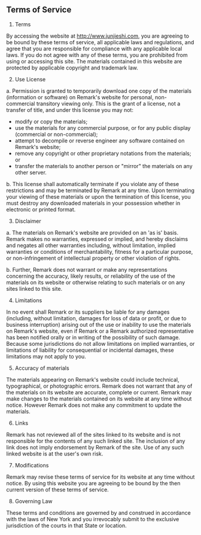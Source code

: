 ## Terms of Service

1. Terms

By accessing the website at http://www.junjieshi.com, you are agreeing to be bound by these terms of service, all applicable laws and regulations, and agree that you are responsible for compliance with any applicable local laws. If you do not agree with any of these terms, you are prohibited from using or accessing this site. The materials contained in this website are protected by applicable copyright and trademark law.

2. Use License



a. Permission is granted to temporarily download one copy of the materials (information or software) on Remark's website for personal, non-commercial transitory viewing only. This is the grant of a license, not a transfer of title, and under this license you may not:


* modify or copy the materials;
* use the materials for any commercial purpose, or for any public display (commercial or non-commercial);
* attempt to decompile or reverse engineer any software contained on Remark's website;
* remove any copyright or other proprietary notations from the materials; or
* transfer the materials to another person or "mirror" the materials on any other server.


b. This license shall automatically terminate if you violate any of these restrictions and may be terminated by Remark at any time. Upon terminating your viewing of these materials or upon the termination of this license, you must destroy any downloaded materials in your possession whether in electronic or printed format.


3. Disclaimer


a. The materials on Remark's website are provided on an 'as is' basis. Remark makes no warranties, expressed or implied, and hereby disclaims and negates all other warranties including, without limitation, implied warranties or conditions of merchantability, fitness for a particular purpose, or non-infringement of intellectual property or other violation of rights.

b. Further, Remark does not warrant or make any representations concerning the accuracy, likely results, or reliability of the use of the materials on its website or otherwise relating to such materials or on any sites linked to this site.


4. Limitations

In no event shall Remark or its suppliers be liable for any damages (including, without limitation, damages for loss of data or profit, or due to business interruption) arising out of the use or inability to use the materials on Remark's website, even if Remark or a Remark authorized representative has been notified orally or in writing of the possibility of such damage. Because some jurisdictions do not allow limitations on implied warranties, or limitations of liability for consequential or incidental damages, these limitations may not apply to you.

5. Accuracy of materials

The materials appearing on Remark's website could include technical, typographical, or photographic errors. Remark does not warrant that any of the materials on its website are accurate, complete or current. Remark may make changes to the materials contained on its website at any time without notice. However Remark does not make any commitment to update the materials.

6. Links

Remark has not reviewed all of the sites linked to its website and is not responsible for the contents of any such linked site. The inclusion of any link does not imply endorsement by Remark of the site. Use of any such linked website is at the user's own risk.

7. Modifications

Remark may revise these terms of service for its website at any time without notice. By using this website you are agreeing to be bound by the then current version of these terms of service.

8. Governing Law

These terms and conditions are governed by and construed in accordance with the laws of New York and you irrevocably submit to the exclusive jurisdiction of the courts in that State or location.

